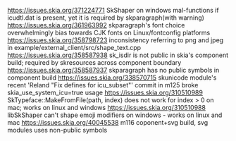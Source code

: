 https://issues.skia.org/371224771 SkShaper on windows mal-functions if icudtl.dat is present, yet it is required by skparagraph(with warning)
https://issues.skia.org/361963992 skparagraph's font choice overwhelmingly bias towards CJK fonts on Linux/fontconfig platforms
https://issues.skia.org/358798723 inconsistency referring to png and jpeg in example/external_client/src/shape_text.cpp
https://issues.skia.org/358587938 sk_isdir is not public in skia's component build; required by skresources across component boundary
https://issues.skia.org/358587937 skparagraph has no public symbols in component build
https://issues.skia.org/338570715 skunicode module's recent 'Reland "Fix defines for icu_subset"' commit in m125 broke skia_use_system_icu=true usage
https://issues.skia.org/310510989 SkTypeface::MakeFromFile(path, index) does not work for index > 0 on mac; works on linux and windows
https://issues.skia.org/310510988 libSkShaper can't shape emoji modifiers on windows - works on linux and mac
https://issues.skia.org/40045538 m116 coponent+svg build, svg modules uses non-public symbols